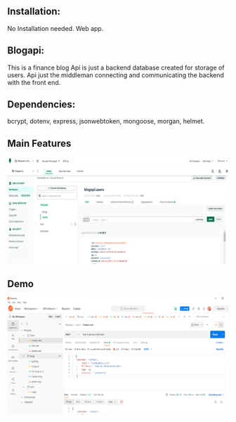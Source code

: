 ## Installation:
No Installation needed. Web app.
## Blogapi:
This is a finance blog Api is just a backend database created for storage of users. Api just the middleman connecting and communicating the backend with the front end.

## Dependencies:
bcrypt, dotenv, express, jsonwebtoken, mongoose, morgan, helmet.

## Main Features
<img src= './images/Untitled1.png' width = '900'>



## Demo
![](./images/Untitled.png)
